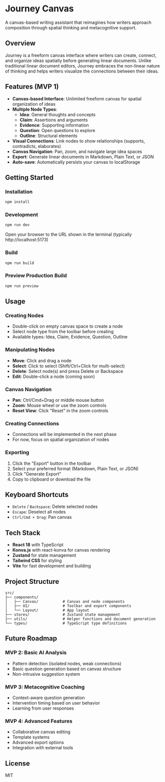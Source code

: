 # Journey Canvas

A canvas-based writing assistant that reimagines how writers approach composition through spatial thinking and metacognitive support.

## Overview

Journey is a freeform canvas interface where writers can create, connect, and organize ideas spatially before generating linear documents. Unlike traditional linear document editors, Journey embraces the non-linear nature of thinking and helps writers visualize the connections between their ideas.

## Features (MVP 1)

- **Canvas-based Interface**: Unlimited freeform canvas for spatial organization of ideas
- **Multiple Node Types**:
  - **Idea**: General thoughts and concepts
  - **Claim**: Assertions and arguments
  - **Evidence**: Supporting information
  - **Question**: Open questions to explore
  - **Outline**: Structural elements
- **Visual Connections**: Link nodes to show relationships (supports, contradicts, elaborates)
- **Canvas Navigation**: Pan, zoom, and navigate large idea spaces
- **Export**: Generate linear documents in Markdown, Plain Text, or JSON
- **Auto-save**: Automatically persists your canvas to localStorage

## Getting Started

### Installation

```bash
npm install
```

### Development

```bash
npm run dev
```

Open your browser to the URL shown in the terminal (typically http://localhost:5173)

### Build

```bash
npm run build
```

### Preview Production Build

```bash
npm run preview
```

## Usage

### Creating Nodes

- Double-click on empty canvas space to create a node
- Select node type from the toolbar before creating
- Available types: Idea, Claim, Evidence, Question, Outline

### Manipulating Nodes

- **Move**: Click and drag a node
- **Select**: Click to select (Shift/Ctrl+Click for multi-select)
- **Delete**: Select node(s) and press Delete or Backspace
- **Edit**: Double-click a node (coming soon)

### Canvas Navigation

- **Pan**: Ctrl/Cmd+Drag or middle mouse button
- **Zoom**: Mouse wheel or use the zoom controls
- **Reset View**: Click "Reset" in the zoom controls

### Creating Connections

- Connections will be implemented in the next phase
- For now, focus on spatial organization of nodes

### Exporting

1. Click the "Export" button in the toolbar
2. Select your preferred format (Markdown, Plain Text, or JSON)
3. Click "Generate Export"
4. Copy to clipboard or download the file

## Keyboard Shortcuts

- `Delete` / `Backspace`: Delete selected nodes
- `Escape`: Deselect all nodes
- `Ctrl/Cmd + Drag`: Pan canvas

## Tech Stack

- **React 18** with TypeScript
- **Konva.js** with react-konva for canvas rendering
- **Zustand** for state management
- **Tailwind CSS** for styling
- **Vite** for fast development and building

## Project Structure

```
src/
├── components/
│   ├── Canvas/           # Canvas and node components
│   ├── UI/               # Toolbar and export components
│   └── Layout/           # App layout
├── stores/               # Zustand state management
├── utils/                # Helper functions and document generation
└── types/                # TypeScript type definitions
```

## Future Roadmap

### MVP 2: Basic AI Analysis
- Pattern detection (isolated nodes, weak connections)
- Basic question generation based on canvas structure
- Non-intrusive suggestion system

### MVP 3: Metacognitive Coaching
- Context-aware question generation
- Intervention timing based on user behavior
- Learning from user responses

### MVP 4: Advanced Features
- Collaborative canvas editing
- Template systems
- Advanced export options
- Integration with external tools

## License

MIT